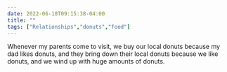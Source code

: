 ---date: 2022-06-18T09:15:38-04:00title: ""tags: ["Relationships","donuts","food"]---Whenever my parents come to visit, we buy our local donuts because my dad likes donuts, and they bring down their local donuts because we like donuts, and we wind up with huge amounts of donuts.